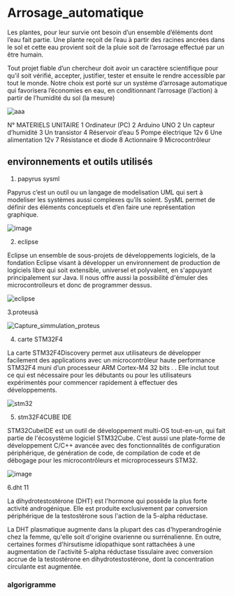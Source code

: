 # Arrosage_automatique 

Les plantes, pour leur survie ont besoin d’un ensemble d’éléments dont l’eau fait partie. Une plante reçoit de l’eau à partir des racines ancrées dans le sol et cette eau provient soit de la pluie soit de l’arrosage effectué par un être humain.

Tout projet fiable d’un chercheur doit avoir un caractère scientifique pour qu’il soit vérifié, accepter, justifier, tester et ensuite le rendre accessible par tout le monde. Notre choix est porté sur un système d’arrosage automatique qui favorisera l’économies en eau, en conditionnant l’arrosage (l’action) à partir de l’humidité du sol (la mesure)

![aaa](https://user-images.githubusercontent.com/95050344/144757629-06d33868-e44f-4447-a8f1-9baab20ec81f.PNG)


N°	MATERIELS UNITAIRE
1	Ordinateur (PC)
2	Arduino UNO
2	Un capteur d’humidité
3	Un transistor
4	Réservoir d’eau 
5	Pompe électrique 12v
6	Une alimentation 12v
7	Résistance et diode
8	Actionnaire 
9	Microcontrôleur

## environnements et outils utilisés

1. papyrus sysml

Papyrus c’est un outil ou un langage de modelisation UML qui sert à modeliser les systèmes aussi complexes qu’ils soient. SysML permet de définir des éléments conceptuels et d’en faire une représentation graphique.

![image](https://user-images.githubusercontent.com/95050344/144758014-65c15f98-52c0-4afe-a756-846addf4b878.png)

2. eclipse

Eclipse un ensemble de sous-projets de développements logiciels, de la fondation Eclipse visant à développer un environnement de production de logiciels libre qui soit extensible, universel et polyvalent, en s'appuyant principalement sur Java. Il nous offre aussi  la possibilité d'émuler des microcontrolleurs et donc de programmer dessus.

![eclipse](https://user-images.githubusercontent.com/95050344/144758994-92735743-bc86-479a-91ce-70c8ad96a1d7.png)


3.proteusà

![Capture_simmulation_proteus](https://user-images.githubusercontent.com/92784792/138357766-753fee87-4fcf-4120-afef-7c3001da1019.PNG)

4. carte STM32F4

La carte STM32F4Discovery permet aux utilisateurs de développer facilement des applications avec un microcontrôleur haute performance STM32F4 muni d’un processeur ARM Cortex-M4 32 bits . . Elle inclut tout ce qui est nécessaire pour les débutants ou pour les utilisateurs expérimentés pour commencer rapidement à effectuer des développements.

![stm32](https://user-images.githubusercontent.com/92784792/144614195-dd010141-afe6-4456-80f0-6390db74f819.PNG)

5. stm32F4CUBE IDE

STM32CubeIDE est un outil de développement multi-OS tout-en-un, qui fait partie de l'écosystème logiciel STM32Cube. C’est aussi une plate-forme de développement C/C++ avancée avec des fonctionnalités de configuration périphérique, de génération de code, de compilation de code et de débogage pour les microcontrôleurs et microprocesseurs STM32.

![image](https://user-images.githubusercontent.com/95050344/144758613-48e94ac5-f8f4-4caa-be88-7365882119c6.png)
 
 6.dht 11

La dihydrotestostérone (DHT) est l'hormone qui possède la plus forte activité androgénique. Elle est produite exclusivement par conversion périphérique de la testostérone sous l'action de la 5-alpha réductase.

La DHT plasmatique augmente dans la plupart des cas d'hyperandrogénie chez la femme, qu'elle soit d'origine ovarienne ou surrénalienne. En outre, certaines formes d'hirsutisme idiopathique sont rattachées à une augmentation de l'activité 5-alpha réductase tissulaire avec conversion accrue de la testostérone en dihydrotestostérone, dont la concentration circulante est augmentée.

### algorigramme


